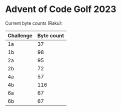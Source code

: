 # Advent of Code Golf 2023

Current byte counts (Raku):

| Challenge  | Byte count  |
|---|---|
| 1a  | 37  |
| 1b  | 98  |
| 2a  | 95  |
| 2b  | 72  |
| 4a  | 57  |
| 4b  | 116 |
| 6a  | 67  |
| 6b  | 67  |